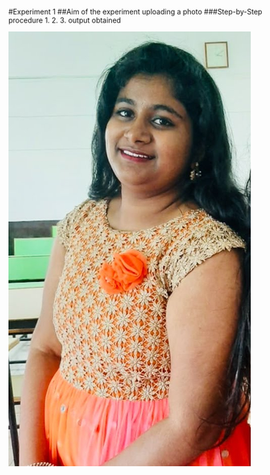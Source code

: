 #Experiment 1
##Aim of the experiment
uploading a photo
###Step-by-Step procedure
1.
2.
3.
output obtained


![output](chilkaneha.jpg)

